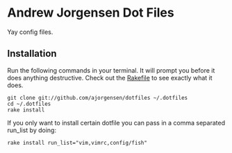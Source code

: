 # Andrew Jorgensen Dot Files

Yay config files.

## Installation

Run the following commands in your terminal. It will prompt you before it does anything destructive. Check out the [Rakefile](https://github.com/ajorgensen/dotfiles/blob/master/Rakefile) to see exactly what it does.

```terminal
git clone git://github.com/ajorgensen/dotfiles ~/.dotfiles
cd ~/.dotfiles
rake install
```

If you only want to install certain dotfile you can pass in a comma separated run_list by doing:

```terminal
rake install run_list="vim,vimrc,config/fish"
```
